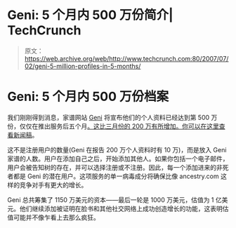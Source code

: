 # Geni: 5 个月内 500 万份简介| TechCrunch

> 原文：<https://web.archive.org/web/http://www.techcrunch.com:80/2007/07/02/geni-5-million-profiles-in-5-months/>

# Geni: 5 个月内 500 万份档案

 [](https://web.archive.org/web/20230404232419/http://www.geni.com/) 我们刚刚得到消息，家谱网站 [Geni](https://web.archive.org/web/20230404232419/http://www.crunchbase.com/company/geni) 将宣布他们的个人资料已经达到第 500 万份，仅仅在推出服务后五个月[。这比三月份的 200 万有所增加。你可以在这里查看新闻稿](https://web.archive.org/web/20230404232419/https://techcrunch.com/2007/01/16/geni-launches/)。

这不是注册用户的数量(Geni 在报告 200 万个人资料时有 10 万)，而是放入 Geni 家谱的人数。用户在添加自己之后，开始添加其他人。如果你包括一个电子邮件，用户会被告知树的存在，并可以选择注册或不注册。因此，每一个添加进来的非死者都是 Geni 的潜在用户。这项服务的单一病毒成分将确保比像 ancestry.com 这样的竞争对手有更大的增长。

Geni 总共筹集了 1150 万美元的资本——最后一轮是 1000 万美元，估值为 1 亿美元。他们继续添加被证明在脸书和其他社交网络上成功创造增长的功能，这表明估值可能并不像乍看上去那么疯狂。
